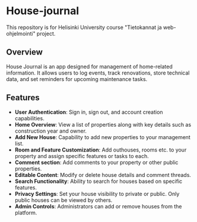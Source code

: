 # House-journal
This repository is for Helisinki University course "Tietokannat ja web-ohjelmointi" project.

## Overview
House Journal is an app designed for management of home-related information. It allows users to log events, track renovations, store technical data, and set reminders for upcoming maintenance tasks.

## Features

- **User Authentication**: Sign in, sign out, and account creation capabilities.
- **Home Overview**: View a list of properties along with key details such as construction year and owner.
- **Add New House**: Capability to add new properties to your management list.
- **Room and Feature Customization**: Add outhouses, rooms etc. to your property and assign specific features or tasks to each.
- **Comment section**: Add comments to your property or other public properties.
- **Editable Content**: Modify or delete house details and comment threads.
- **Search Functionality**: Ability to search for houses based on specific features.
- **Privacy Settings**: Set your house visibility to private or public. Only public houses can be viewed by others.
- **Admin Controls**: Administrators can add or remove houses from the platform.

